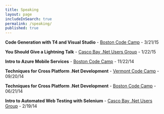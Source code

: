 ```yaml
---
title: Speaking
layout: page
includeInSearch: true
permalink: /speaking/
published: true
---
```

<strong>Code Generation with T4 and Visual Studio</strong> - <a href="http://www.bostoncodecamp.com/CC23/Schedule/Index" target="_blank">Boston Code Camp</a> - 3/21/15

<strong>You Should Give a Lightning Talk</strong> - <a href="http://cbnug.net/" target="_blank">Casco Bay .Net Users Group</a> - 1/22/15

<strong>Intro to Azure Mobile Services</strong> - <a href="http://www.bostoncodecamp.com/CC22/Schedule/Index" target="_blank">Boston Code Camp</a> - 11/22/14

<strong>Techniques for Cross Platform .Net Development</strong> - <a href="http://vtcodecamp.org/2014/sessions">Vermont Code Camp</a> - 09/20/14

<strong>Techniques for Cross Platform .Net Development</strong> - <a href="http://www.bostoncodecamp.com/CC21/Schedule/Index" target="_blank">Boston Code Camp</a> - 06/21/14

<strong>Intro to Automated Web Testing with Selenium</strong> - <a href="http://cbnug.net/" target="_blank">Casco Bay .Net Users Group</a> - 2/19/14
